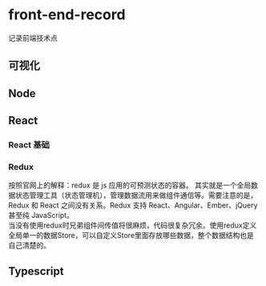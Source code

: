 # front-end-record
记录前端技术点


## 可视化

## Node

## React
### React 基础
### Redux
按照官网上的解释：redux 是 js 应用的可预测状态的容器。 其实就是一个全局数据状态管理工具（状态管理机），管理数据流用来做组件通信等。需要注意的是，Redux 和 React 之间没有关系。Redux 支持 React、Angular、Ember、jQuery 甚至纯 JavaScript。   
当没有使用redux时兄弟组件间传值将很麻烦，代码很复杂冗余。使用redux定义全局单一的数据Store，可以自定义Store里面存放哪些数据，整个数据结构也是自己清楚的。



## Typescript

